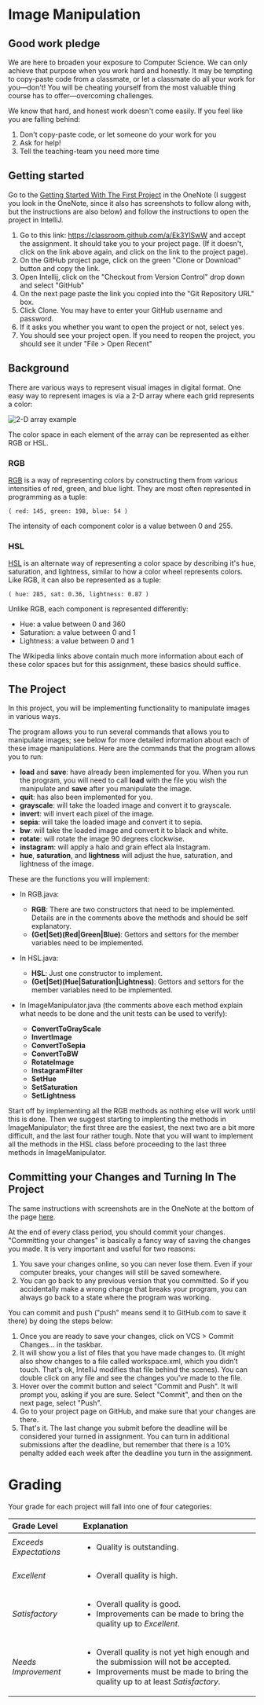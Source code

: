 Image Manipulation
=========

Good work pledge
-----
We are here to broaden your exposure to Computer Science. We can only achieve that purpose when you work hard and honestly. It may be tempting to copy-paste code from a classmate, or let a classmate do all your work for you—don't! You will be cheating yourself from the most valuable thing course has to offer—overcoming challenges.

We know that hard, and honest work doesn't come easily. If you feel like you are falling behind:

1. Don't copy-paste code, or let someone do your work for you
2. Ask for help!
3. Tell the teaching-team you need more time 

Getting started
-----
Go to the [Getting Started With The First Project](https://holynamesseattle.sharepoint.com/sites/Section_6558/_layouts/OneNote.aspx?id=%2Fsites%2FSection_6558%2FSiteAssets%2FProjects%20in%20Comp%20Sci%20-%20Mon-Wed%2019-20%20Notebook&wd=target%28Class%20Overview.one%7C74AD5220-0070-4A9A-BD5E-85B1624E453C%2FGetting%20Started%20With%20A%20Project%7C127DA7EC-BEEC-4463-BE97-A79C378AD455%2F%29) in the OneNote (I suggest you look in the OneNote, since it also has screenshots to follow along with, but the instructions are also below) and follow the instructions to open the project in IntelliJ.

1. Go to this link: https://classroom.github.com/a/Ek3YlSwW and accept the assignment. It should take you to your project page. (If it doesn't, click on the link above again, and click on the link to the project page).
2. On the GitHub project page, click on the green "Clone or Download" button and copy the link.
3. Open Intellij, click on the "Checkout from Version Control" drop down and select "GitHub"
4. On the next page paste the link you copied into the "Git Repository URL" box. 
5. Click Clone. You may have to enter your GitHub username and password.
6. If it asks you whether you want to open the project or not, select yes.
7. You should see your project open. If you need to reopen the project, you should see it under "File > Open Recent"

Background
-----
There are various ways to represent visual images in digital format. One easy way to represent images is via a 2-D array where each grid represents a color:

![2-D array example](http://patriotcomputerlab.weebly.com/uploads/2/5/0/6/25060290/screen-shot-2017-02-08-at-8-48-36-am_1.png)

The color space in each element of the array can be represented as either RGB or HSL.

### RGB

[RGB](https://en.wikipedia.org/wiki/RGB_color_model) is a way of representing colors by constructing them from various intensities of red, green, and blue light. They are most often represented in programming as a tuple:

    ( red: 145, green: 198, blue: 54 )

The intensity of each component color is a value between 0 and 255.

### HSL

[HSL](https://en.wikipedia.org/wiki/HSL_and_HSV) is an alternate way of representing a color space by describing it's hue, saturation, and lightness, similar to how a color wheel represents colors. Like RGB, it can also be represented as a tuple:

    ( hue: 285, sat: 0.36, lightness: 0.87 )
    
Unlike RGB, each component is represented differently:

- Hue: a value between 0 and 360
- Saturation: a value between 0 and 1
- Lightness: a value between 0 and 1

The Wikipedia links above contain much more information about each of these color spaces but for this assignment, these basics should suffice.

The Project
-----
In this project, you will be implementing functionality to manipulate images in various ways.

The program allows you to run several commands that allows you to manipulate images; see below for more detailed information about each of these image manipulations. Here are the commands that the program allows you to run:
- **load** and **save**: have already been implemented for you. When you run the program, you will need to call **load** with the file you wish the manipulate and **save** after you manipulate the image.
- **quit**: has also been implemented for you.
- **grayscale**: will take the loaded image and convert it to grayscale.
- **invert**: will invert each pixel of the image.
- **sepia**: will take the loaded image and convert it to sepia.
- **bw**: will take the loaded image and convert it to black and white.
- **rotate**: will rotate the image 90 degrees clockwise.
- **instagram**: will apply a halo and grain effect ala Instagram.
- **hue**, **saturation**, and **lightness** will adjust the hue, saturation, and lightness of the image.

These are the functions you will implement:

- In RGB.java:
    - **RGB**: There are two constructors that need to be implemented. Details are in the comments above the methods and should be self explanatory.
    - **(Get|Set)(Red|Green|Blue)**: Gettors and settors for the member variables need to be implemented.

- In HSL.java:
    - **HSL**: Just one constructor to implement.
    - **(Get|Set)(Hue|Saturation|Lightness)**: Gettors and settors for the member variables need to be implemented.

- In ImageManipulator.java (the comments above each method explain what needs to be done and the unit tests can be used to verify):
    - **ConvertToGrayScale**
    - **InvertImage**
    - **ConvertToSepia**
    - **ConvertToBW**
    - **RotateImage**
    - **InstagramFilter**
    - **SetHue**
    - **SetSaturation**
    - **SetLightness**
    
Start off by implementing all the RGB methods as nothing else will work until this is done. Then we suggest starting to implenting the methods in ImageManipulator; the first three are the easiest, the next two are a bit more difficult, and the last four rather tough. Note that you will want to implement all the methods in the HSL class before proceeding to the last three methods in ImageManipulator.
    
Committing your Changes and Turning In The Project
-----
The same instructions with screenshots are in the OneNote at the bottom of the page [here](https://holynamesseattle.sharepoint.com/sites/Section_6558/_layouts/OneNote.aspx?id=%2Fsites%2FSection_6558%2FSiteAssets%2FProjects%20in%20Comp%20Sci%20-%20Mon-Wed%2019-20%20Notebook&wd=target%28Class%20Overview.one%7C74AD5220-0070-4A9A-BD5E-85B1624E453C%2FGetting%20Started%20With%20A%20Project%7C127DA7EC-BEEC-4463-BE97-A79C378AD455%2F%29).

At the end of every class period, you should commit your changes. "Committing your changes" is basically a fancy way of saving the changes you made. It is very important and useful for two reasons:

1. You save your changes online, so you can never lose them. Even if your computer breaks, your changes will still be saved somewhere.
2. You can go back to any previous version that you committed. So if you accidentally make a wrong change that breaks your program, you can always go back to a state where the program was working.

You can commit and push ("push" means send it to GitHub.com to save it there) by doing the steps below:

1. Once you are ready to save your changes, click on VCS > Commit Changes… in the taskbar. 
2. It will show you a list of files that you have made changes to. (It might also show changes to a file called workspace.xml, which you didn’t touch. That's ok, IntelliJ modifies that file behind the scenes). You can double click on any file and see the changes you've made to the file. 
3. Hover over the commit button and select "Commit and Push". It will prompt you, asking if you are sure. Select "Commit", and then on the next page, select "Push".
4. Go to your project page on GitHub, and make sure that your changes are there. 
5. That's it. The last change you submit before the deadline will be considered your turned in assignment. You can turn in additional submissions after the deadline, but remember that there is a 10% penalty added each week after the deadline you turn in the assignment.

# Grading

Your grade for each project will fall into one of four categories:

| Grade Level         | Explanation |
| :------------------ |:----------- |
| *Exceeds Expectations*        | <ul><li>Quality is outstanding.</li></ul> |
| *Excellent*                   | <ul><li>Overall quality is high.</li></ul> |
| *Satisfactory*                | <ul><li>Overall quality is good.</li><li>Improvements can be made to bring the quality up to <i>Excellent</i>.</li></ul> |
| *Needs Improvement*           | <ul><li>Overall quality is not yet high enough and the submission will not be accepted.</li><li>Improvements must be made to bring the quality up to at least <i>Satisfactory</i>.</li></ul> |
